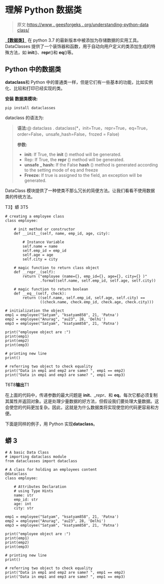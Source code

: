 # 理解 Python 数据类

> 原文:[https://www . geesforgeks . org/understanding-python-data class/](https://www.geeksforgeeks.org/understanding-python-dataclasses/)

[**【数据类】**](https://www.geeksforgeeks.org/data-classes-in-python-an-introduction/) 在 python 3.7 的最新版本中被添加为存储数据的实用工具。DataClasses 提供了一个装饰器和函数，用于自动向用户定义的类添加生成的特殊方法，如 __init__()、__repr__()和 __eq__()等。

## Python 中的数据类

**dataclass**和 Python 中的普通类一样，但是它们有一些基本的功能，比如实例化、比较和打印已经实现的类。

**安装** **数据类模块:**

```
pip install dataclasses
```

dataclass 的语法为:

> **语法:**@ dataclass . dataclass(*，init=True，repr=True，eq=True，order=False，unsafe_hash=False，frozed = False)
> 
> **参数:**
> 
> *   **init:** If True, the __init__ () method will be generated.
> *   Rep: If True, the __repr__ () method will be generated.
> *   **unsafe _ hash:** If the False __hash__ () method is generated according to the setting mode of eq and freeze
> *   **Freeze:** If true is assigned to the field, an exception will be generated.

DataClass 模块提供了一种使类不那么冗长的简便方法。让我们看看不使用数据类的传统方法。

T3】蟒 3T5

```
# creating a employee class
class employee:

    # init method or constructor
    def __init__(self, name, emp_id, age, city):

        # Instance Variable
        self.name = name
        self.emp_id = emp_id
        self.age = age
        self.city = city

    # magic function to return class object
    def __repr__(self):
        return ("employee (name={}, emp_id={}, age={}, city={} )"
                .format(self.name, self.emp_id, self.age, self.city))

    # magic function to return boolean
    def __eq__(self, check):
        return ((self.name, self.emp_id, self.age, self.city) ==
                ((check.name, check.emp_id, check.age, check.city)))

# initialization the object
emp1 = employee("Satyam", "ksatyam858", 21, 'Patna')
emp2 = employee("Anurag", "au23", 28, 'Delhi')
emp3 = employee("Satyam", "ksatyam858", 21, 'Patna')

print("employee object are :")
print(emp1)
print(emp2)
print(emp3)

# printing new line
print()

# referring two object to check equality
print("Data in emp1 and emp2 are same? ", emp1 == emp2)
print("Data in emp1 and emp3 are same? ", emp1 == emp3)
```

T6T8**输出**T1

在上面的代码中，传递参数的最大问题是 __init__、__repr_、和 __eq__。每次它都必须复制其属性并返回对象。这是处理少量数据的好方法，但假设我们要处理大量数据。这会使您的代码更加复杂。因此，这就是为什么数据类将实现使您的代码更容易和方便。

下面是同样的例子，用 Python 实现**dataclass**。

## 蟒 3

```
# A basic Data Class
# importing dataclass module
from dataclasses import dataclass

# A class for holding an employees content
@dataclass
class employee:

    # Attributes Declaration
    # using Type Hints
    name: str
    emp_id: str
    age: int
    city: str

emp1 = employee("Satyam", "ksatyam858", 21, 'Patna')
emp2 = employee("Anurag", "au23", 28, 'Delhi')
emp3 = employee("Satyam", "ksatyam858", 21, 'Patna')

print("employee object are :")
print(emp1)
print(emp2)
print(emp3)

# printing new line
print()

# referring two object to check equality
print("Data in emp1 and emp2 are same? ", emp1 == emp2)
print("Data in emp1 and emp3 are same? ", emp1 == emp3)
```